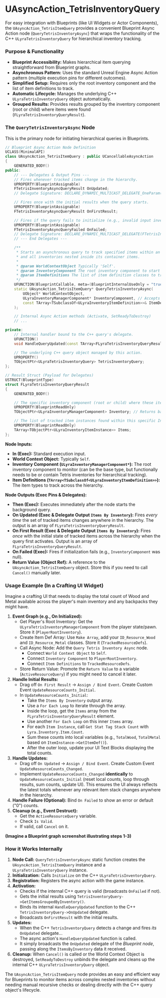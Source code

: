 # UAsyncAction\_TetrisInventoryQuery

For easy integration with Blueprints (like UI Widgets or Actor Components), the `UAsyncAction_TetrisItemQuery` provides a convenient Blueprint Async Action node (`QueryTetrisInventoryAsync`) that wraps the functionality of the C++ `ULyraTetrisInventoryQuery` for hierarchical inventory tracking.

### Purpose & Functionality

* **Blueprint Accessibility:** Makes hierarchical item querying straightforward from Blueprint graphs.
* **Asynchronous Pattern:** Uses the standard Unreal Engine Async Action pattern (multiple execution pins for different outcomes).
* **Simplified Setup:** Requires only the root inventory component and the list of item definitions to track.
* **Automatic Lifecycle:** Manages the underlying C++ `ULyraTetrisInventoryQuery` object automatically.
* **Grouped Results:** Provides results grouped by the inventory component (root or child) where items were found (`FLyraTetrisInventoryQueryResult`).

### The `QueryTetrisInventoryAsync` Node

This is the primary node for initiating hierarchical queries in Blueprints.

```cpp
// Blueprint Async Action Node Definition
UCLASS(MinimalAPI)
class UAsyncAction_TetrisItemQuery : public UCancellableAsyncAction
{
    GENERATED_BODY()
public:
    // --- Delegates & Output Pins ---
    // Fires whenever tracked items change in the hierarchy.
    UPROPERTY(BlueprintAssignable)
    FTetrisInventoryAsyncQueryResult OnUpdated;
    // Delegate Signature: DECLARE_DYNAMIC_MULTICAST_DELEGATE_OneParam(FTetrisInventoryAsyncQueryResult, const TArray<FLyraTetrisInventoryQueryResult>&, ItemsByInventory);

    // Fires once with the initial results when the query starts.
    UPROPERTY(BlueprintAssignable)
    FTetrisInventoryAsyncQueryResult OnFirstResult;

    // Fires if the query fails to initialize (e.g., invalid input inventory).
    UPROPERTY(BlueprintAssignable)
    FTetrisInventoryAsyncQueryFailed OnFailed;
    // Delegate Signature: DECLARE_DYNAMIC_MULTICAST_DELEGATE(FTetrisInventoryAsyncQueryFailed);
    // --- End Delegates ---

    /**
     * Starts an asynchronous query to track specified items within an inventory
     * and all inventories nested inside its container items.
     *
     * @param WorldContextObject Typically 'Self'.
     * @param InventoryComponent The root inventory component to start tracking from.
     * @param ItemDefinitions The list of item definition classes to track.
     */
    UFUNCTION(BlueprintCallable, meta=(BlueprintInternalUseOnly = "true", WorldContext = "WorldContextObject"))
    static UAsyncAction_TetrisItemQuery* QueryTetrisInventoryAsync(
        UObject* WorldContextObject,
        ULyraInventoryManagerComponent* InventoryComponent, // Accepts base type, works with Tetris type
        const TArray<TSubclassOf<ULyraInventoryItemDefinition>>& ItemDefinitions
    );

    // Internal Async Action methods (Activate, SetReadyToDestroy)
    // ...

private:
    // Internal handler bound to the C++ query's delegate.
    UFUNCTION()
    void HandleQueryUpdated(const TArray<FLyraTetrisInventoryQueryResult>& ItemsByInventory);

    // The underlying C++ query object managed by this action.
    UPROPERTY()
    TObjectPtr<ULyraTetrisInventoryQuery> TetrisInventoryQuery;
};

// Result Struct (Payload for Delegates)
USTRUCT(BlueprintType)
struct FLyraTetrisInventoryQueryResult
{
    GENERATED_BODY()

    // The specific inventory component (root or child) where these items were found.
    UPROPERTY(BlueprintReadOnly)
    TObjectPtr<ULyraInventoryManagerComponent> Inventory; // Returns base type, cast if needed

    // The list of tracked item instances found within this specific Inventory.
    UPROPERTY(BlueprintReadOnly)
    TArray<TObjectPtr<ULyraInventoryItemInstance>> Items;
};

```

**Node Inputs:**

* **In (Exec):** Standard execution input.
* **World Context Object:** Typically `Self`.
* **Inventory Component (`ULyraInventoryManagerComponent*`):** The root inventory component to monitor (can be the base type, but functionally needs to be or contain Tetris inventories for hierarchical tracking).
* **Item Definitions (`TArray<TSubclassOf<ULyraInventoryItemDefinition>>`):** The item types to track across the hierarchy.

**Node Outputs (Exec Pins & Delegates):**

* **Then (Exec):** Executes immediately after the node starts the background query.
* **On Updated (Exec & Delegate Output `Items By Inventory`):** Fires _every time_ the set of tracked items changes anywhere in the hierarchy. The output is an array of `FLyraTetrisInventoryQueryResult`.
* **On First Result (Exec & Delegate Output `Items By Inventory`):** Fires _once_ with the initial state of tracked items across the hierarchy when the query first activates. Output is an array of `FLyraTetrisInventoryQueryResult`.
* **On Failed (Exec):** Fires if initialization fails (e.g., `InventoryComponent` was null).
* **Return Value (Object Ref):** A reference to the `UAsyncAction_TetrisItemQuery` object. Store this if you need to call `Cancel()` manually later.

### Usage Example (In a Crafting UI Widget)

Imagine a crafting UI that needs to display the total count of Wood and Metal available across the player's main inventory and any backpacks they might have.

1. **Event Graph (e.g., On Initialized):**
   * Get Player's Root Inventory: Get the `ULyraTetrisInventoryManagerComponent` from the player state/pawn. Store it (`PlayerRootInventory`).
   * Create Item Def Array: Use `Make Array`, add your `ID_Resource_Wood` and `ID_Resource_Metal` classes. Store it (`TrackedResourceDefs`).
   * Call Async Node: Add the `Query Tetris Inventory Async` node.
     * Connect `World Context Object` to `Self`.
     * Connect `Inventory Component` to `PlayerRootInventory`.
     * Connect `Item Definitions` to `TrackedResourceDefs`.
   * Store Return Value: Promote the `Return Value` to a variable (`ActiveResourceQuery`) if you might need to cancel it later.
2. **Handle Initial Results:**
   * Drag off `On First Result` -> `Assign / Bind Event`. Create Custom Event `UpdateResourceCounts_Initial`.
   * In `UpdateResourceCounts_Initial`:
     * Take the `Items By Inventory` output array.
     * Use a `For Each Loop` to iterate through the array.
     * Inside the loop, get the `Items` array from the `FLyraTetrisInventoryQueryResult` element.
     * Use another `For Each Loop` on this inner `Items` array.
     * For each `Item Instance`, call `Get Stat Tag Stack Count` with `Lyra.Inventory.Item.Count`.
     * Sum these counts into local variables (e.g., `TotalWood`, `TotalMetal` based on `ItemInstance->GetItemDef()`).
     * After the outer loop, update your UI Text Blocks displaying the total counts.
3. **Handle Updates:**
   * Drag off `On Updated` -> `Assign / Bind Event`. Create Custom Event `UpdateResourceCounts_Changed`.
   * Implement `UpdateResourceCounts_Changed` **identically** to `UpdateResourceCounts_Initial` (reset local counts, loop through results, sum counts, update UI). This ensures the UI always reflects the latest totals whenever any relevant item stack changes anywhere in the hierarchy.
4. **Handle Failure (Optional):** Bind `On Failed` to show an error or default ("0") counts.
5. **Cleanup (e.g., Event Destruct):**
   * Get the `ActiveResourceQuery` variable.
   * Check `Is Valid`.
   * If valid, call `Cancel` on it.

**(Imagine a Blueprint graph screenshot illustrating steps 1-3)**

### How it Works Internally

1. **Node Call:** `QueryTetrisInventoryAsync` static function creates the `UAsyncAction_TetrisItemQuery` instance and a `ULyraTetrisInventoryQuery` instance.
2. **Initialization:** Calls `Initialize` on the C++ `ULyraTetrisInventoryQuery`.
3. **Registration:** Registers the async action with the game instance.
4. **Activation:**
   * Checks if the internal C++ query is valid (broadcasts `OnFailed` if not).
   * Gets the initial results using `TetrisInventoryQuery->GetItemsGroupedByInventory()`.
   * Binds its internal `HandleQueryUpdated` function to the C++ `TetrisInventoryQuery->OnUpdated` delegate.
   * Broadcasts `OnFirstResult` with the initial results.
5. **Updates:**
   * When the C++ `TetrisInventoryQuery` detects a change and fires _its_ `OnUpdated` delegate...
   * The async action's `HandleQueryUpdated` function is called.
   * It simply broadcasts the `OnUpdated` delegate of the _Blueprint node_, passing along the `ItemsByInventory` data it received.
6. **Cleanup:** When `Cancel()` is called or the World Context Object is destroyed, `SetReadyToDestroy` unbinds the delegate and cleans up the internal C++ `ULyraTetrisInventoryQuery` object.

The `UAsyncAction_TetrisItemQuery` node provides an easy and efficient way for Blueprints to monitor items across complex nested inventories without needing manual recursive checks or dealing directly with the C++ query object's lifecycle.
